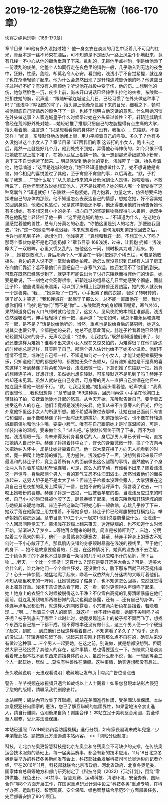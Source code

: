 # 2019-12-26快穿之绝色玩物（166-170章）



快穿之绝色玩物（166-170章）



章节目录 166他有多久没抱过她？   他一身玄衣在淡淡的月色中泛着几不可见的红光，青丝本是一丝不苟束在脑后，可不知道是不是因为一路上风尘仆仆地赶来，竟有几缕一不小心从他的额角垂落了下来。乱乱的，无损他半点神韵，倒是给他添了一份凌乱的俊美。他整个人如同行走在夜色里的猎豹一般，几乎融入到无边的夜色中，狂野，性感，危险，却莫名令人心安。看到他，浅浅小手不自觉紧握，就连身子也在渐渐轻颤了起来。他为什么会忽然出现？是轩辕连城告诉他的吗？他这些日子过得好不好？有没有人照顾他？听说他在战役中受了伤，他的伤……想到他的伤，她忽然脸色一沉，疾步上前，尚未开口说话已经伸手出拉他的衣襟。东陵默一把扣住她的腕，沉声道：“跟随轩辕连城这么几日，已经习惯了在外头做这种事了吗？”浅浅睁了睁困惑的眸子，抬头迎上他渐渐氲黑下来的目光，细看之下，顿时被他眼底自己所熟悉的颜色吓了一跳，也终于想明白他这话的意思。什么叫她习惯在外头做这事？人家连城皇子什么时候带过她在外头呈过兽性？不，轩辕连城确实曾经在荒郊野外处对她……她轻轻推了推那只把自己的左腕握得有点生痛的大掌，抬头看着他，温言道：“只是想看看你的身体好了没有，我担心……东陵默，不要这样！”闻言，东陵默倏地放他闭上眼，用力平顺着自己的呼吸。多久了？他有多久没抱过这个小女人了？章节目录 167回我们的家   这该打的小女人，跑出去之后，竟然一走就是好几个月，他到处找不到她，弄得他心碎神伤的，如今只恨不得把她放在腿上拉下裙子，在她小屁屁上狠揍一顿。但一想到那光滑细腻的小粉臀，身下又不自觉绷紧了起来……明显感受到他身体的变化，浅浅吓了一跳，抬头看着他，她低喃道：“这里是连城的地方。”她已经知道他想做什么了，她不想说他是禽兽，如今相见的喜悦盖过了其他，至于禽兽不禽兽的事，以后再说。“默，子衿呢？我想……”“想什么呢？”从头顶上传来的声音低沉到让人畏惧。她咬着唇，不敢再说了，在他怀里还敢说她想其他人，这不是找死吗？她的男人哪一个能受得了这种窝囊气？“知道就好！”东陵默一把抱紧她，用力抱着，力量之大，仿佛想要把她揉进自己的身体内那般。他不知道怎么去表达自己的情感，想她念她，好不容易她又回到身边，他激动也感动，光是这样抱着还不够，他还得要用他的行动告诉她他有多想她，有多想这具小小的身子。抵向自己的坚硬巨物强悍得叫人畏惧，她双手落在他胸膛上轻轻推了他一把：“这里是连城的地方……”不知道为什么，在这地方里感觉着他的兽性，总有几分莫名的心虚。“你怕这里是别人的地方，那便随我回去。”“好。”这一次她没有半点迟疑，本来就想着他，更何况明知道跟他回去之后，也许也能见到子衿，她想他们，他浅笑道：“真想和我在一起，不想其他人了吗？那两个家伙你是不是也可能扔掉？”章节目录 168浅浅，过来，让我抱   扔掉！浅浅睁大了一双眼眸，心里又慌又乱的，被他这么一问，顿时极其为难了起来。扔掉……她若是敢点头，身后那两个人一定会在一瞬间把她抓个稀巴烂，可若是她敢摇头，身边的男人说不定一掌就会把她拍死。她怎么就没意识到已经有人进了房正在向他们靠近？若不是他们有意把自己一身寒气外溢，她还发现不了他们的到来。可现在既然已经感觉到了，就更不可能说出为了讨好东陵默而得罪他们的话语，她要是敢说，下一刻绝对会死得很惨。轩辕连城的粗暴这几日里她感受个彻底，而赫连子衿，他虽说看起来温柔，可以到了床榻上比那野兽还要凶猛，她的男人就没有一个是善类。“我……”她深吸了一口气，小手揪紧了他的衣襟，眼珠子转呀转的，转了好久才笑道：“我和连城在一起厮守了那么久，总不能一直跟他在一起，我也想你们呀！”说的是“你们”而不是“你”……东陵默高大的身躯瞬间绷紧，寒气外溢，果然知道身后有人口气顿时就给他变了，这女人，见风使舵的本领比谁都高。浅浅依然深吸着气，伸手轻轻揪了他一把，柔声道：“无论如何，我总不能永远和连城在一起，是不是？”话是说给他听的，当然，重点也是说给身后的某男听，她这么说其实也很公平，全都是她的夫君，她总不能厚此薄皮。赫连子衿看着她已经明显轻轻颤抖起来的身子，无声叹息道：“过来，让我抱抱。”既然都知道他们来了，何必还要这样为难她？谁看不出来这小女人现在又惊又怕的，为难得很？在他们身边的时候她总是这样，其实除了自己，那两个男人估计也给不了她多少温柔。他们不懂情不懂爱，或许连自己都一样，不知道如何对一个小女人，才能让她更幸福更快乐，只知道他们想的都是好的，都要她无条件去顺从，但有谁知道她是不是真的喜欢这样？听到赫连子衿柔和的声音，浅浅微微一怔，下意识推了东陵默一把。她真的想赫连子衿，好想好想，虽然她也想东陵默，可东陵默这不是见到了吗？赫连子衿却还未见着。虽然人就站在自己身后，可身旁的男人一直把自己禁锢在他怀中，她连回头看他一眼都不行。“默，让我见见他。”她抬起头看着他，轻声求道：“我真的很想他……我也很想你！”章节目录 169这种事，回房间再做   小手落在他胸口上轻轻拍了拍，安抚着他陡地升起的怒意。从今天开始，东陵默告诉自己，要学着去接受这些人的存在，他们毕竟都是浅浅的夫君。他虽从来不介意旁人的目光，但他介意他怀里这小女人的所思所想。他不希望再像过去那样，让她在自己面前只有害怕和温顺，而不像和赫连子衿一起时还知道撒娇，知道跟他争论，也不像在轩辕连城跟前偶尔和他斗斗嘴，耍耍小脾气。唯有在自己跟前她才是彻底温顺的，可是，佯装出来的温顺，要来做什么？“过去吧。”东陵默长臂终于落了下来，再不为难她。浅浅眉眼一亮，尚未来得及转身看身后的人，身后那男人早已长臂一勾，直接把她纳入自己怀中。赫连子衿抱着怀中女子，修长的身躯微微一转，换了个方向再次把她纳入怀中，却是让她背靠着自己。他一双大掌在换了方向无人能看到的时候，竟一把爬上她柔弱的嫩乳，用力握住。浅浅低呼了一声，没想到看起来最正经最温和的赫连子衿，竟会当着所有人的面前做出这么龌蹉的事情，虽然他转了个身让两人背对着东陵默和轩辕连城，可是，这么大的举动，有谁看不出来？随着浅浅这一声惊呼，身后那两个男人一身的寒气又忍不住汩汩溢出。居然当着他们的面亲热起来，这男人胆子是不是太大了些？但赫连子衿根本没理会旁人，大掌狠狠在这具自己日思夜想的乳房上蹂躏了一番，在她不安的低呼声中，薄唇凑了过去，一口咬上她粉粉的唇瓣。赫连子衿是一匹狼，一匹披着羊皮的狼，当浅浅反应过来的时候，自己小小的唇已经被他咬了去，肆意吞噬了起来，当着东陵默和轩辕连城的面与她极其亲昵地吻着。赫连子衿这举动吓得她心脏一顿收缩，心跳几乎停了下来，她双手落在他胸膛上用力推着。不等她多想，赫连子衿已经弯腰把她打横抱起，举步朝她的寝房返回。章节目录 170三个人一起来1   他们说要商量些什么，让浅浅一个人回房间睡觉去了。慕浅浅在软榻上翻来覆去，迷迷糊糊的，也不知道什么时候开始，渐渐进入了梦乡……等她再次醒来的时候，简直是被惊吓到了，床边，分明站着三个高大的男子，他们一身最贴身的薄亵衣，甚至，赫连子衿身上的亵衣不知何时一不小心敞开了点，那具肌肉交错的身躯顿时暴露在浅浅的视线里。至于他们的身下……她不是故意要偷看的，只是，在这种情况下，她真的没办法不去注意。三个绝色男子的下身也不过是穿着一条薄的几乎可以忽略不计的亵裤，胯下巨物……老天，一个比一个坚挺！这算什么？现在是要开选美大会么？可是，选美大会什么的，谁允许他们一个个兽性狂发，还没做什么，胯下那东西就已经英挺伟岸了！心头一阵惊慌，她猛地爬了起来，睁着一双依然有几分迷糊的大眼盯着他们。不知从哪里吹来的一阵风，让她微微缩了缩身子，也不知道怎么回事，忽然就觉得身上凉意好重。浅浅下意识低头看了眼，这一看，顿时更慌得失声惊呼了起来，她！她身上的衣服什么时候被脱得这么干净？不仅雪白高挺的乳房清晰暴露在他们面前，就连乳房顶端那两粒粉嫩的乳尖也彻底暴露，还有……还有自己的身体，下体连半点毛发都没有，就这样大剌剌敞露着，小穴被两片粉色花唇挡着，若隐若现……“啊……”当着三个男人的面前，就这样一丝不挂地裸着，她能不尖叫吗？被子呢？被子到底去了哪里？此时此时，她竟发现连床上的被子都不翼而飞了，想找个东西给自己挡一下都不成。怪不得根本还没有做什么，这三个男人便一个个硬挺了起来，到底……到底他们已经这样看着自己，不知道看了多久了？“似乎，还真的没试过。”轩辕连城勾起了唇，说起来其实刚才还有那么点不自在的，确实从来没有做过这种事……三个男人一起要她，在这之前，别说做，就是想都没想到。但既然大家已经接受了其他人的存在，这种事情，总也得要适应一下。东陵默只是淡淡看着床上根本找不到东西来遮挡身体的女人，虽然什么都不说，但，一想到等会三个人一起玩她，居然……莫名有种兽性在沸腾。这种事情，确实连想都没有想过。








永久收藏说明 - 无法观看说明 | 收藏地址发布页 | 购买广告位请点击


警告：芊芊視頻在線視頻只適合18歲或以上人士觀看！如果您發現本站影片侵犯了您的的版權，請聯系我們删除影片。


本站聲明：網站內容收集于互聯網，網站在美國進行維護，受美國法律保護。本站無意侵犯任何國家的
憲法，您已了解互聯網的無國界性，如果當地法令禁止進入，請自行離開。否則後果自負！謝謝合作！
本站立足于美利堅合衆國，對全球華人服務，受北美法律保護。


本站已遵照「iWIN網路內容防護機構」進行分類，如有家長發現未成年兒童／少年瀏覽此站、請按照此方法過濾本站內容。  >>『网站分级制度』




科技，让北京冬奥更智慧科技是北京冬奥会和冬残奥会不可缺少的支撑。在传统奥运会技术服务的基础上，每一届奥运赛事，都会有新的技术应用。11月18日北京冬奥组委举办的科技冬奥新闻发布会上，科技部社会发展科技司司长吴远彬向记者介绍，早在2016年11月，科技部就联合北京市政府、河北省政府、北京冬奥组委、国家体育总局等地方和部门研究制定了《科技冬奥（2022）行动计划》，围绕“零排供能、绿色出行、5G共享、智慧观赛、运动科技、清洁环境、安全办赛、国际合作”等8个方面开展工作，在国家重点研发计划中设立“科技冬奥”重点专项，在科学办赛、运动科技、智慧观赛、安全保障、绿色智慧综合示范5个方面部署任务，先后部署安排了80个项目。


